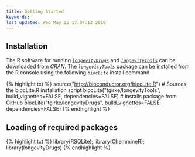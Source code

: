 ```yaml
---
title: Getting Started
keywords: 
last_updated: Wed May 25 17:04:12 2016
---
```


## Installation

The R software for running [_`longevityDrugs`_](https://github.com/tgirke/longevityDrugs) and [_`longevityTools`_](https://github.com/tgirke/longevityTools) can be downloaded from [_CRAN_](http://cran.at.r-project.org/). The _`longevityTools`_ package can be installed from the R console using the following _`biocLite`_ install command. 

{% highlight txt %}
source("http://bioconductor.org/biocLite.R") # Sources the biocLite.R installation script 
biocLite("tgirke/longevityTools", build_vignettes=FALSE, dependencies=FALSE) # Installs package from GitHub
biocLite("tgirke/longevityDrugs", build_vignettes=FALSE, dependencies=FALSE)
{% endhighlight %}

## Loading of required packages

{% highlight txt %}
library(RSQLite); library(ChemmineR); library(longevityDrugs)
{% endhighlight %}


